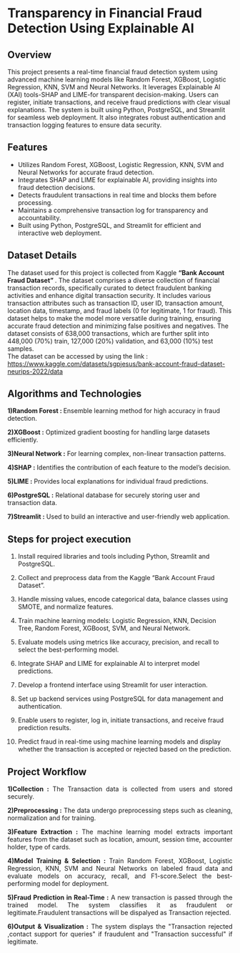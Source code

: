 # Transparency in Financial Fraud Detection Using Explainable AI
 
 ## Overview
 This project presents a real-time financial fraud detection system using advanced machine learning models like Random Forest, XGBoost, Logistic Regression, KNN, SVM and Neural Networks. It leverages Explainable AI (XAI) tools-SHAP and LIME-for transparent decision-making. Users can register, initiate transactions, and receive fraud predictions with clear visual explanations. The system is built using Python, PostgreSQL, and Streamlit for seamless web deployment. It also integrates robust authentication and transaction logging features to ensure data security.
 
 
 ## Features
 - Utilizes Random Forest, XGBoost, Logistic Regression, KNN, SVM and Neural Networks for accurate fraud detection.
 - Integrates SHAP and LIME for explainable AI, providing insights into fraud detection decisions.
 - Detects fraudulent transactions in real time and blocks them before processing.
 - Maintains a comprehensive transaction log for transparency and accountability.
 - Built using Python, PostgreSQL, and Streamlit for efficient and interactive web deployment.
   
 
 ## Dataset Details
 
 The dataset used for this project is collected from Kaggle <b> “Bank Account Fraud Dataset” </b>. The dataset comprises a diverse collection of financial transaction records, specifically curated to detect fraudulent banking activities and enhance digital transaction security. It includes various transaction attributes such as transaction ID, user ID, transaction amount, location data, timestamp, and fraud labels (0 for legitimate, 1 for fraud). This dataset helps to make the model more versatile during training, ensuring accurate fraud detection and minimizing false positives and negatives. The dataset consists of 638,000 transactions, which are further split into 448,000 (70%) train, 127,000 (20%) validation, and 63,000 (10%) test samples.</div><br/>
 The dataset can be accessed by using the link : https://www.kaggle.com/datasets/sgpjesus/bank-account-fraud-dataset-neurips-2022/data 
 
 
 ## Algorithms and Technologies
   
 <b>1)Random Forest : </b> Ensemble learning method for high accuracy in fraud detection.
 
 <b>2)XGBoost :</b> Optimized gradient boosting for handling large datasets efficiently.
 
 <b>3)Neural Network :</b> For learning complex, non-linear transaction patterns.
 
 <b>4)SHAP :</b> Identifies the contribution of each feature to the model’s decision.
 
 <b>5)LIME :</b> Provides local explanations for individual fraud predictions.
 
 <b>6)PostgreSQL :</b> Relational database for securely storing user and transaction data.

 <b>7)Streamlit :</b> Used to build an interactive and user-friendly web application.
 
 
 ## Steps for project execution
 
 1) Install required libraries and tools including Python, Streamlit and PostgreSQL.

 2) Collect and preprocess data from the Kaggle “Bank Account Fraud Dataset”.

 3) Handle missing values, encode categorical data, balance classes using SMOTE, and normalize features.

 4) Train machine learning models: Logistic Regression, KNN, Decision Tree, Random Forest, XGBoost, SVM, and Neural Network.

 5) Evaluate models using metrics like accuracy, precision, and recall to select the best-performing model.

 6) Integrate SHAP and LIME for explainable AI to interpret model predictions.

 7) Develop a frontend interface using Streamlit for user interaction.

 8) Set up backend services using PostgreSQL for data management and authentication.

 9) Enable users to register, log in, initiate transactions, and receive fraud prediction results.

10) Predict fraud in real-time using machine learning models and display whether the transaction is accepted or rejected based on the prediction.
 
 
 ## Project Workflow
 
 <div align="justify">
 
 <b>1)Collection :</b> The Transaction data is collected from users and stored securely.
 
 <b>2)Preprocessing :</b> The data undergo preprocessing steps such as cleaning, normalization and for training.
 
 <b>3)Feature Extraction :</b> The machine learning model extracts important features from the dataset such as location, amount, session time, accounter holder, type of cards.
 
 <b>4)Model Training & Selection :</b> Train Random Forest, XGBoost, Logistic Regression, KNN, SVM and Neural Networks on labeled fraud data and evaluate models on accuracy, recall, and F1-score.Select the best-performing model for deployment.
 
 <b>5)Fraud Prediction in Real-Time :</b> A new transaction is passed through the trained model. The system classifies it as fraudulent or legitimate.Fraudulent transactions will be dispalyed as Transaction rejected.
 
 <b>6)Output & Visualization :</b> The system displays the "Transaction rejected ,contact support for queries" if fraudulent and "Transaction successful" if legitimate.</div>

